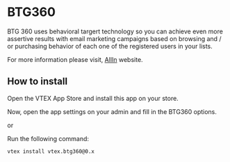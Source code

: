 # BTG360

BTG 360 uses behavioral targert technology so you can achieve even more assertive results
with email marketing campaigns based on browsing and / or purchasing behavior of each
one of the registered users in your lists.

For more information please visit, [AllIn](https://allin.com.br/) website.

## How to install

Open the VTEX App Store and install this app on your store.

Now, open the app settings on your admin and fill in the BTG360 options.

or

Run the following command:

```sh
vtex install vtex.btg360@0.x
```
